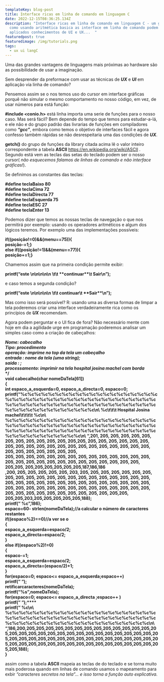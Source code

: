 ```yaml
---
templateKey: blog-post
title: Interface ricas em linha de comando em linguagem C
date: 2022-12-15T08:36:25.134Z
description: "Interface ricas em linha de comando em linguagem C - um guia de
  como usando aritmética basica as interface em linha de comando podem ser
  aplicados conhecimentos de UI e UX...  "
featuredpost: true
featuredimage: /img/tutorials.png
tags:
  - ux ui langC
---
```

Uma das grandes vantagens de linguagens mais próximas ao hardware são as possibilidade de usar a imaginação.

Sem desprender da preformace com usar as técnicas de ***UX*** e ***UI*** em aplicação via linha de comando?

Pensemos assim se o nos temos uso do cursor em interface gráficas porquê não simular o mesmo comportamento no nosso código, em vez, de usar números para está função:

**\#include <conio.h>** está linha importa uma serie de funções para o nosso caso. Mas será fácil? Bem depende do tempo que temos para estudar-a-lá, e ele não e do grupo padrão das livrarias de funções em compiladores como ***“gcc”***, embora como temos o objetivo de interfaces fácil e agora confesso também rápidas se não desrespeitaria uma das condições de ***UX***.

**getch()** do grupo de funções da library citada acima lê o valor inteiro correspondente a tabela **ASCII** <https://en.wikipedia.org/wiki/ASCII> . Segundo está vem as teclas das setas do teclado podem ser o nosso cursor( *não esquecemos falamos de linhas de comando e não interface gráficas!*).

Se definimos as constantes das teclas:

**\#define teclaBaixo 80\
#define teclaCima 72\
#define teclaDirecta 77\
#define teclaEsquerda 75\
#define teclaESC 27\
#define teclaEnter 13**

Podemos dizer que temos as nossas teclas de navegação o que nos permitirá por exemplo: usando os operadores aritméticos e algum dos lógicos teremos. Por exemplo uma das implementações possíveis:

**if((posição!=0)&&(menu==75)){\
posição-=1;}\
else if((posição!=1)&&(menu==77)){\
posição+=1;}**

Chamemos assim que na primeira condição permite exibir:

**printf(“este \n\n\n\n\n \t\t \*\*continuar\*\*\t Sair\n”);**

e caso temos a segunda condição?

**printf(“este \n\n\n\n\n \t\t continuar\t \*\*Sair\*\*\n”);**

Mas como isso será possível? R: usando uma as diversa formas de limpar a tela poderemos criar uma interface verdadeiramente rica como os princípios de ***UX*** recomendam.

Agora podem perguntar e o UI fica de fora? Não necessário mente com hoje em dia a agilidade urge em programação poderemos analisar um simples caso como a criação de cabeçalhos:

***Nome: cabecalho*\
*Tipo: procedimento*\
*operação: imprime no top da tela um cabeçalho*\
*entrada : nome da tela (uma string);*\
*saida : ;*\
*processamento: imprimir na tela hospital josina machel com borda***\
**\*/**\
**void cabecalho(char nomeDaTela\[61])\
{\
int espaco_a_esquerda=0, espaco_a_directa=0, espaco=0;\
printf(“%c%c%c%c%c%c%c%c%c%c%c%c%c%c%c%c%c%c%c%c%c%c%c%c%c%c%c%c%c%c%c%c%c%c%c%c%c%c%c%c%c%c%c%c%c%c%c%c%c%c%c%c%c%c%c%c%c%c%c%c%c%c%c%c%c%c%c%c%c%c%c%c%c%c%c%c%c\n\\
%c\t\t\t Hospital Josina machel\t\t\t\t %c\n\\
%c%c%c%c%c%c%c%c%c%c%c%c%c%c%c%c%c%c%c%c%c%c%c%c%c%c%c%c%c%c%c%c%c%c%c%c%c%c%c%c%c%c%c%c%c%c%c%c%c%c%c%c%c%c%c%c%c%c%c%c%c%c%c%c%c%c%c%c%c%c%c%c%c%c%c%c%c\n\\
“,201, 205, 205, 205, 205, 205, 205, 205, 205, 205, 205, 205, 205,205, 205, 205, 205, 205, 205, 205, 205, 205, 205, 205, 205, 205, 205, 205, 205, 205, 205, 205, 205, 205, 205, 205, 205, 205, 205, 205, 205,\
205, 205, 205, 205, 205, 205, 205, 205, 205, 205, 205, 205, 205, 205, 205, 205, 205, 205, 205, 205, 205, 205, 205, 205, 205, 205, 205, 205,205, 205,205,205,205,205,205,187,186,186\
,200, 205, 205, 205, 205, 205, 203, 205, 205, 205, 205, 205, 205, 205, 205, 205, 205, 205, 205, 205, 205, 205, 205, 205, 205, 205, 205, 205, 205, 205, 205, 205, 205, 205, 205, 205, 205, 205, 205, 205, 205, 205, 205, 205, 205, 205, 205, 205, 205, 205, 205, 205, 205, 205, 205, 205, 205, 205, 205, 205, 205, 205, 205, 205, 205, 205, 205,205, 205,205,203,205,205,205,205,205,188);\
printf(“ %c”,186);\
espaco=60- strlen(nomeDaTela);//a calcular o número de caracteres restantes\
if((espaco%2)==0)//a ver se o\
{\
espaco_a_esquerda=espaco/2;\
espaco_a_directa=espaco/2;\
}\
else if((espaco%2)!=0)\
{\
espaco-=1;\
espaco_a_esquerda=espaco/2;\
espaco_a_directa=(espaco/2)+1;\
}\
for(espaco=0; espaco<= espaco_a_esquerda;espaco++)\
printf(“ “);\
retificarcaracteres(nomeDaTela);\
printf(“%s”,nomeDaTela);\
for(espaco=0; espaco<= espaco_a_directa ;espaco++ )\
printf(“ “);****\
printf(“ %c\n\\
%c%c%c%c%c%c%c%c%c%c%c%c%c%c%c%c%c%c%c%c%c%c%c%c%c%c%c%c%c%c%c%c%c%c%c%c%c%c%c%c%c%c%c%c%c%c%c%c%c%c%c%c%c%c%c%c%c%c%c%c%c%c%c%c%c\n\\
“,186,200,205,205,205,205,205,205,205,205,205,205,205,205,205,205,205,205,205,205,205,205,205,205,205,205,205,205,205,205,205,205,205,205,205,205,205,205,205,205,205,205,205,205,205,205,205,205,205,205,205,205,205,205,205,205,205,205,205,205,205,205,205,205,205,188);\
}**

assim como a tabela **ASCII** mapeia as teclas de do teclado e se torna muito mais poderosa quando em linhas de comando usamos o mapeamento para exbir *“caracteres secretos na tela”… e isso torna a função auto explicativa.*